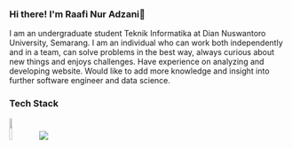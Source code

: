 ### Hi there! I'm Raafi Nur Adzani👋 

I am an undergraduate student Teknik Informatika at Dian Nuswantoro University, Semarang. I am an individual who can work both independently and in a team, can solve problems in the best way, always curious about new things and enjoys challenges. Have experience on analyzing and developing website. Would like to add more knowledge and insight into further software engineer and data science.

### Tech Stack  

<p>
  <img src="https://github.com/SAWARATSUKI/KawaiiLogos/blob/main/Laravel/LaravelTransparent.png" width="10%">
  <img src="https://github.com/SAWARATSUKI/KawaiiLogos/blob/main/Next.js/Next.js.png" >
</p>
